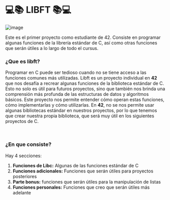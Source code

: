# 💻📚 LIBFT 📚💻

![image]()

Este es el primer proyecto como estudiante de 42. Consiste en programar algunas funciones de la librería estándar de C, así como otras funciones que serán útiles a lo largo de todo el cursus.

### ¿Que es libft?

Programar en C puede ser tedioso cuando no se tiene acceso a las funciones comunes más utilizadas. Libft es un proyecto individual en <b>42</b> que nos desafía a recrear algunas funciones de la biblioteca estándar de C. Esto no solo es útil para futuros proyectos, sino que también nos brinda una comprensión más profunda de las estructuras de datos y algoritmos básicos. Este proyecto nos permite entender cómo operan estas funciones, cómo implementarlas y cómo utilizarlas. En <b>42</b>, no se nos permite usar algunas bibliotecas estándar en nuestros proyectos, por lo que tenemos que crear nuestra propia biblioteca, que será muy útil en los siguientes proyectos de C.

<br>

### ¿En que consiste?

Hay 4 secciones:
1. **Funciones de Libc:** Algunas de las funciones estándar de C
2. **Funciones adicionales:** Funciones que serán útiles para proyectos posteriores
3. **Parte bonus:** funciones que serán útiles para la manipulación de listas
4. **Funciones personales:** Funciones que creo que serán útiles más adelante

<br>